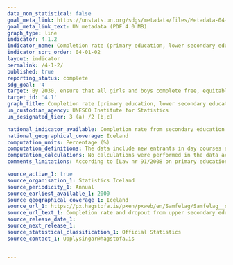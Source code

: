 ```yaml
---
data_non_statistical: false
goal_meta_link: https://unstats.un.org/sdgs/metadata/files/Metadata-04-01-02.pdf
goal_meta_link_text: UN metadata (PDF 4.0 MB)
graph_type: line
indicator: 4.1.2
indicator_name: Completion rate (primary education, lower secondary education, upper secondary education)
indicator_sort_order: 04-01-02
layout: indicator
permalink: /4-1-2/
published: true
reporting_status: complete
sdg_goal: '4'
target: By 2030, ensure that all girls and boys complete free, equitable and quality primary and secondary education leading to relevant and effective learning outcomes
target_id: '4.1'
graph_title: Completion rate (primary education, lower secondary education, upper secondary education)
un_custodian_agency: UNESCO Institute for Statistics
un_designated_tier: 3 (a) /2 (b,c)

national_indicator_available: Completion rate from secondary education
national_geographical_coverage: Iceland
computation_units: Percentage (%)
computation_definitions: The data include new entrants in day courses at the upper secondary level of education, i.e. students who have entered upper secondary education for the first time according to the Statistics Iceland Student Register, since its start in 1975. Data from 1995 refer to all students, but the number of students outside of day courses is small. These new entrants are tracked for four years, six years and seven years. Those graduates are counted who have completed at least a two year programme at the upper secondary level according to the Statistics Iceland Register of Graduations. Some have completed both a general and a vocational programme and are counted both in the data on graduates in general and vocational education, but only once in the total. 
computation_calculations: No calculations were performed in the data acquisition of this indicator as appropriate data was readily available in the final format specified by this indicator. For insight into the details of potential calculations please refer to the original source metadata or source contact.
comments_limitations: According to [Law nr 91/2008 on primary education](https://www.althingi.is/lagas/nuna/2008091.html) all children aged 6-16 years are required to attend primary education. Thus, completion rates from primary education are not measured but expected to be 100%. This indicator is being used as an approximation of the UN SDG Indicator. Where possible, we will work to identify or develop UK data to meet the global indicator specification. This indicator has been identified in collaboration with topic experts.

source_active_1: true
source_organisation_1: Statistics Iceland
source_periodicity_1: Annual
source_earliest_available_1: 2000
source_geographical_coverage_1: Iceland
source_url_1: https://px.hagstofa.is/pxen/pxweb/en/Samfelag/Samfelag__skolamal__3_framhaldsskolastig__0_fsNemendur/SKO03123.px
source_url_text_1: Completion rate and dropout from upper secondary education 1995-2018
source_release_date_1: 
source_next_release_1: 
source_statistical_classification_1: Official Statistics
source_contact_1: Upplysingar@hagstofa.is


---
```

